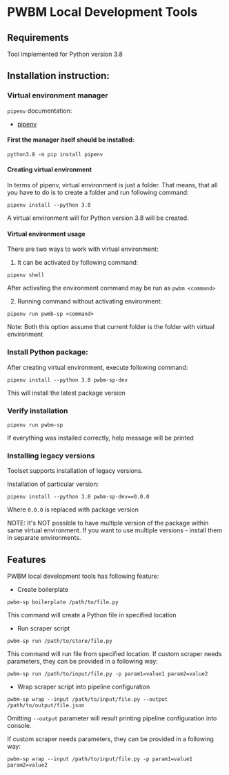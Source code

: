 # PWBM Local Development Tools

## Requirements
Tool implemented for Python version 3.8


## Installation instruction:

### Virtual environment manager

`pipenv` documentation:
- [pipenv](https://pypi.org/project/pipenv/)

#### First the manager itself should be installed:
```shell
python3.8 -m pip install pipenv
```

#### Creating virtual environment  

In terms of pipenv, virtual environment is just a folder. That means, that all you have to do is to create a folder and run 
following command:
  ```shell
pipenv install --python 3.8
```
A virtual environment will for Python version 3.8 will be created.

#### Virtual environment usage

There are two ways to work with virtual environment:  

1. It can be activated by following command:
```shell
pipenv shell
```
After activating the environment command may be run as `pwbm <command>`

2. Running command without activating environment:
```shell
pipenv run pwmb-sp <command>
```

Note: Both this option assume that current folder is the folder with virtual environment

### Install Python package:
After creating virtual environment, execute following command:
```shell
pipenv install --python 3.8 pwbm-sp-dev
```
This will install the latest package version

### Verify installation
```shell
pipenv run pwbm-sp
```
If everything was installed correctly, help message will be printed

### Installing legacy versions

Toolset supports installation of legacy versions. 

Installation of particular version: 
```shell
pipenv install --python 3.8 pwbm-sp-dev==0.0.0
```
Where `0.0.0` is replaced with package version


NOTE: It's NOT possible to have multiple version of the package within same virtual environment.
If you want to use multiple versions - install them in separate environments.


## Features

PWBM local development tools has following feature:

* Create boilerplate
```shell
pwbm-sp boilerplate /path/to/file.py
```
This command will create a Python file in specified location

* Run scraper script
```shell
pwbm-sp run /path/to/store/file.py
```
This command will run file from specified location. If custom scraper needs parameters, they can be provided in a following way:
```shell
pwbm-sp run /path/to/input/file.py -p param1=value1 param2=value2
```

* Wrap scraper script into pipeline configuration
```shell
pwbm-sp wrap --input /path/to/input/file.py --output /path/to/output/file.json
```
Omitting `--output` parameter will result printing pipeline configuration into console.

If custom scraper needs parameters, they can be provided in a following way:
```shell
pwbm-sp wrap --input /path/to/input/file.py -p param1=value1 param2=value2
```